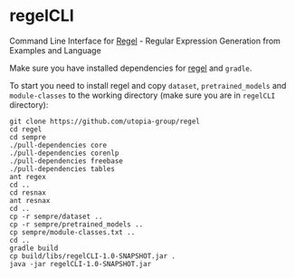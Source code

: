 # regelCLI

Command Line Interface for [Regel](https://github.com/utopia-group/regel) - Regular Expression Generation from Examples and Language


Make sure you have installed dependencies for [regel](https://github.com/utopia-group/regel) and `gradle`.

To start you need to install regel and copy `dataset`, `pretrained_models` and `module-classes` to the working directory (make sure you are in `regelCLI` directory):
```shell
git clone https://github.com/utopia-group/regel
cd regel
cd sempre
./pull-dependencies core
./pull-dependencies corenlp
./pull-dependencies freebase
./pull-dependencies tables
ant regex
cd ..
cd resnax
ant resnax 
cd ..
cp -r sempre/dataset ..      
cp -r sempre/pretrained_models ..
cp sempre/module-classes.txt ..  
cd ..
gradle build
cp build/libs/regelCLI-1.0-SNAPSHOT.jar .
java -jar regelCLI-1.0-SNAPSHOT.jar      
```
